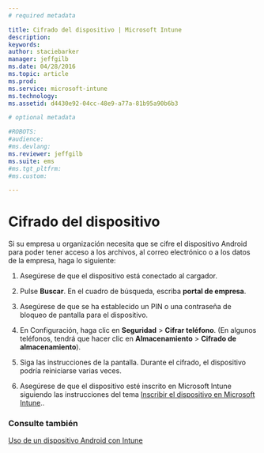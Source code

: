 ```yaml
---
# required metadata

title: Cifrado del dispositivo | Microsoft Intune
description:
keywords:
author: staciebarker
manager: jeffgilb
ms.date: 04/28/2016
ms.topic: article
ms.prod:
ms.service: microsoft-intune
ms.technology:
ms.assetid: d4430e92-04cc-48e9-a77a-81b95a90b6b3

# optional metadata

#ROBOTS:
#audience:
#ms.devlang:
ms.reviewer: jeffgilb
ms.suite: ems
#ms.tgt_pltfrm:
#ms.custom:

---
```



# Cifrado del dispositivo

Si su empresa u organización necesita que se cifre el dispositivo Android para poder tener acceso a los archivos, al correo electrónico o a los datos de la empresa, haga lo siguiente:

1.  Asegúrese de que el dispositivo está conectado al cargador.

2.  Pulse **Buscar**. En el cuadro de búsqueda, escriba **portal de empresa**.

3.  Asegúrese de que se ha establecido un PIN o una contraseña de bloqueo de pantalla para el dispositivo.

4.  En Configuración, haga clic en **Seguridad** &gt; **Cifrar teléfono**.
    (En algunos teléfonos, tendrá que hacer clic en **Almacenamiento** &gt; **Cifrado de almacenamiento**).

5.  Siga las instrucciones de la pantalla. Durante el cifrado, el dispositivo podría reiniciarse varias veces.

6.  Asegúrese de que el dispositivo esté inscrito en Microsoft Intune siguiendo las instrucciones del tema [Inscribir el dispositivo en Microsoft Intune](enroll-your-device-in-Intune-android.md)..

### Consulte también
[Uso de un dispositivo Android con Intune](using-your-android-device-with-intune.md)



<!--HONumber=May16_HO1-->


